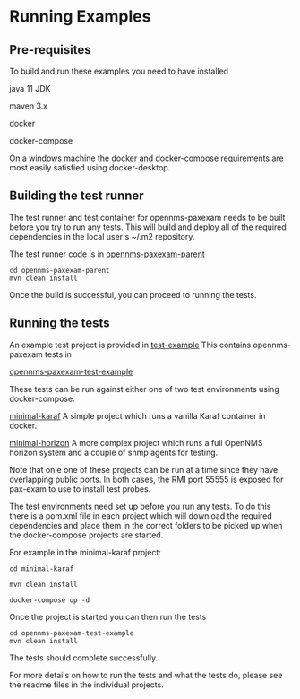 # Running Examples

## Pre-requisites

To build and run these examples you need to have installed

java 11 JDK

maven 3.x

docker

docker-compose

On a windows machine the docker and docker-compose requirements are most easily satisfied using docker-desktop.

## Building the test runner

The test runner and test container for opennms-paxexam needs to be built before you try to run any tests.
This will build and deploy all of the required dependencies in the local user's ~/.m2  repository.

The test runner code is in [opennms-paxexam-parent](../opennms-paxexam-parent) 

```
cd opennms-paxexam-parent
mvn clean install
```
Once the build is successful, you can proceed to running the tests.

## Running the tests

An example test project is provided in [test-example](../test-example)
This contains opennms-paxexam tests in

[opennms-paxexam-test-example](../test-example/opennms-paxexam-test-example)

These tests can be run against either one of two test environments using docker-compose.

[minimal-karaf](../test-example/minimal-karaf)
A simple project which runs a vanilla Karaf container in docker.

[minimal-horizon](../test-example/minimal-horizon)
A more complex project which runs a full OpenNMS horizon system and a couple of snmp agents for testing.

Note that onle one of these projects can be run at a time since they have overlapping public ports. 
In both cases, the RMI port 55555 is exposed for pax-exam to use to install test probes. 

The test environments need set up before you run any tests.
To do this there is a pom.xml file in each project which will download the required dependencies and place them in the correct folders to be picked up when the docker-compose projects are started.

For example in the minimal-karaf project:

```
cd minimal-karaf

mvn clean install

docker-compose up -d
```

Once the project is started you can then run the tests 

```
cd opennms-paxexam-test-example
mvn clean install
```
The tests should complete successfully. 

For more details on how to run the tests and what the tests do, please see the readme files in the individual projects.


